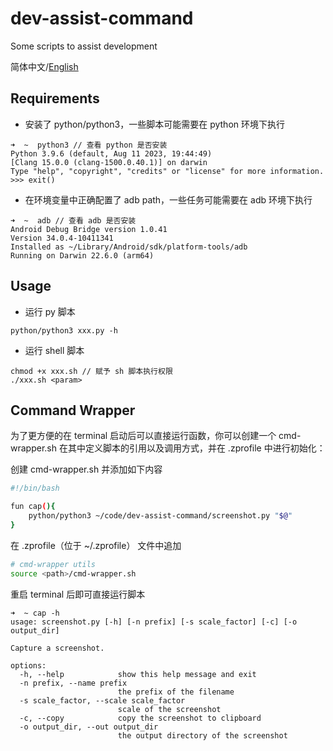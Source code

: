 # dev-assist-command
Some scripts to assist development

简体中文/[English](./README.md)

## Requirements

- 安装了 python/python3，一些脚本可能需要在 python 环境下执行
```shell
➜  ~  python3 // 查看 python 是否安装
Python 3.9.6 (default, Aug 11 2023, 19:44:49) 
[Clang 15.0.0 (clang-1500.0.40.1)] on darwin
Type "help", "copyright", "credits" or "license" for more information.
>>> exit()
```

- 在环境变量中正确配置了 adb path，一些任务可能需要在 adb 环境下执行
```shell
➜  ~  adb // 查看 adb 是否安装
Android Debug Bridge version 1.0.41
Version 34.0.4-10411341
Installed as ~/Library/Android/sdk/platform-tools/adb
Running on Darwin 22.6.0 (arm64)
```

## Usage

- 运行 py 脚本
```shell
python/python3 xxx.py -h
```

- 运行 shell 脚本
```shell
chmod +x xxx.sh // 赋予 sh 脚本执行权限
./xxx.sh <param>
```

## Command Wrapper

为了更方便的在 terminal 启动后可以直接运行函数，你可以创建一个 cmd-wrapper.sh 在其中定义脚本的引用以及调用方式，并在 .zprofile 中进行初始化：

创建 cmd-wrapper.sh 并添加如下内容
```bash
#!/bin/bash

fun cap(){
    python/python3 ~/code/dev-assist-command/screenshot.py "$@"
}
```

在 .zprofile（位于 ~/.zprofile） 文件中追加
```bash
# cmd-wrapper utils
source <path>/cmd-wrapper.sh
```

重启 terminal 后即可直接运行脚本
```shell
➜  ~ cap -h
usage: screenshot.py [-h] [-n prefix] [-s scale_factor] [-c] [-o output_dir]

Capture a screenshot.

options:
  -h, --help            show this help message and exit
  -n prefix, --name prefix
                        the prefix of the filename
  -s scale_factor, --scale scale_factor
                        scale of the screenshot
  -c, --copy            copy the screenshot to clipboard
  -o output_dir, --out output_dir
                        the output directory of the screenshot
```
